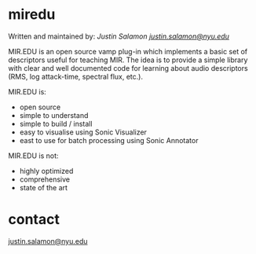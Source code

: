 miredu
======
Written and maintained by: *Justin Salamon <justin.salamon@nyu.edu>*

MIR.EDU is an open source vamp plug-in which implements a basic set of 
descriptors useful for teaching MIR. The idea is to provide a simple library with clear and well 
documented code for learning about audio descriptors (RMS, log attack-time, spectral flux, etc.).

MIR.EDU is:
- open source
- simple to understand
- simple to build / install
- easy to visualise using Sonic Visualizer
- east to use for batch processing using Sonic Annotator

MIR.EDU is not:
- highly optimized
- comprehensive
- state of the art

contact
=======
justin.salamon@nyu.edu
